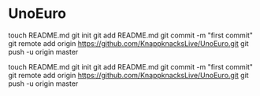 UnoEuro
=======
touch README.md
git init
git add README.md
git commit -m "first commit"
git remote add origin https://github.com/KnappknacksLive/UnoEuro.git
git push -u origin master

touch README.md git init git add README.md git commit -m "first commit" git remote add origin https://github.com/KnappknacksLive/UnoEuro.git git push -u origin master
